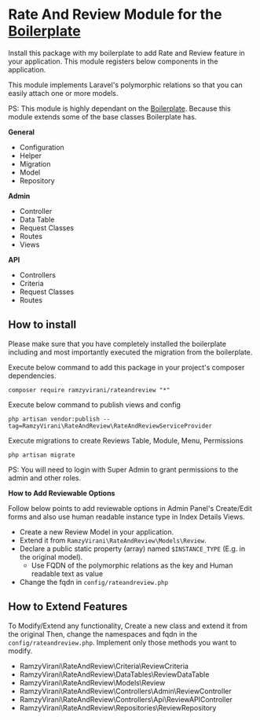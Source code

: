 # Rate And Review Module for the [Boilerplate](https://github.com/RamzyVirani/laravel-boilerplate)

Install this package with my boilerplate to add Rate and Review feature in your application. This module registers below components in the application. 

This module implements Laravel's polymorphic relations so that you can easily attach one or more models.


PS: This module is highly dependant on the [Boilerplate](https://github.com/RamzyVirani/laravel-boilerplate). Because this module extends some of the base classes Boilerplate has.


**General**

- Configuration
- Helper
- Migration
- Model
- Repository

**Admin**

- Controller
- Data Table
- Request Classes
- Routes
- Views

**API**
- Controllers
- Criteria
- Request Classes
- Routes

## How to install
Please make sure that you have completely installed the boilerplate including and most importantly executed the migration from the boilerplate.

Execute below command to add this package in your project's composer dependencies.
```
composer require ramzyvirani/rateandreview "*"
```

Execute below command to publish views and config
```
php artisan vendor:publish --tag=RamzyVirani\RateAndReview\RateAndReviewServiceProvider
```

Execute migrations to create Reviews Table, Module, Menu, Permissions

```
php artisan migrate
```

PS: You will need to login with Super Admin to grant permissions to the admin and other roles.


**How to Add Reviewable Options**

Follow below points to add reviewable options in Admin Panel's Create/Edit forms and also use human readable instance type in Index Details Views.

- Create a new Review Model in your application.
- Extend it from `RamzyVirani\RateAndReview\Models\Review`.
- Declare a public static property (array) named `$INSTANCE_TYPE` (E.g. in the original model).  
	- Use FQDN of the polymorphic relations as the key and Human readable text as value
- Change the fqdn in `config/rateandreview.php` 

## How to Extend Features

To Modify/Extend any functionality, Create a new class and extend it from the original Then, change the namespaces and fqdn in the `config/rateandreview.php`. Implement only those methods you want to modify.

- RamzyVirani\RateAndReview\Criteria\ReviewCriteria
- RamzyVirani\RateAndReview\DataTables\ReviewDataTable
- RamzyVirani\RateAndReview\Models\Review
- RamzyVirani\RateAndReview\Controllers\Admin\ReviewController
- RamzyVirani\RateAndReview\Controllers\Api\ReviewAPIController
- RamzyVirani\RateAndReview\Repositories\ReviewRepository